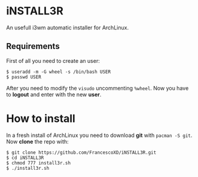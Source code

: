 # iNSTALL3R
An usefull i3wm automatic installer for ArchLinux.

## Requirements
First of all you need to create an user:
```
$ useradd -m -G wheel -s /bin/bash USER
$ passwd USER
```
After you need to modify the ```visudo``` uncommenting ```%wheel```. Now you have to **logout** and enter with the new **user**.

# How to install
In a fresh install of ArchLinux you need to download **git** with ```pacman -S git```.
Now **clone** the repo with: 
```
$ git clone https://github.com/FrancescoXD/iNSTALL3R.git
$ cd iNSTALL3R
$ chmod 777 install3r.sh
$ ./install3r.sh
```

